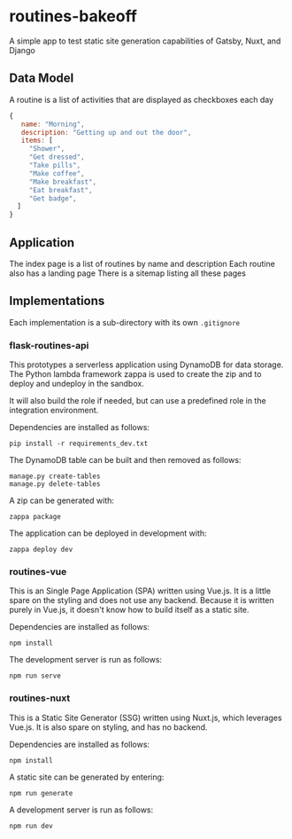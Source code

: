 # routines-bakeoff

A simple app to test static site generation capabilities of Gatsby, Nuxt, and Django

## Data Model

A routine is a list of activities that are displayed as checkboxes each day

```javascript
{
   name: "Morning",
   description: "Getting up and out the door",
   items: [
     "Shower",
     "Get dressed",
     "Take pills",
     "Make coffee",
     "Make breakfast",
     "Eat breakfast",
     "Get badge",
  ]
}
```
## Application

The index page is a list of routines by name and description
Each routine also has a landing page
There is a sitemap listing all these pages

## Implementations

Each implementation is a sub-directory with its own `.gitignore`

### flask-routines-api

This prototypes a serverless application using DynamoDB for data storage. The Python lambda framework
zappa is used to create the zip and to deploy and undeploy in the sandbox.

It will also build the role if needed, but can use a predefined role in the integration environment.

Dependencies are installed as follows:

```
pip install -r requirements_dev.txt
```

The DynamoDB table can be built and then removed as follows:

```
manage.py create-tables
manage.py delete-tables
```

A zip can be generated with:

```
zappa package
```

The application can be deployed in development with:

```
zappa deploy dev
```

### routines-vue

This is an Single Page Application (SPA) written using Vue.js. It is a little spare on the styling and 
does not use any backend. Because it is written purely in Vue.js, it doesn't know how to build itself as a static site.

Dependencies are installed as follows:

```
npm install
```

The development server is run as follows:

```
npm run serve
```

### routines-nuxt

This is a Static Site Generator (SSG) written using Nuxt.js, which leverages Vue.js. It is also spare on
styling, and has no backend.

Dependencies are installed as follows:

```
npm install
```

A static site can be generated by entering:

```
npm run generate
```

A development server is run as follows:

```
npm run dev
```
